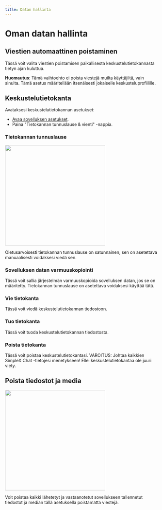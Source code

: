```yaml
---
title: Datan hallinta
---
```


# Oman datan hallinta

## Viestien automaattinen poistaminen

Tässä voit valita viestien poistamisen paikallisesta keskustelutietokannasta tietyn ajan kuluttua.

**Huomautus**: Tämä vaihtoehto ei poista viestejä muilta käyttäjiltä, vain sinulta. Tämä asetus määritellään itsenäisesti jokaiselle keskusteluprofiilille.

## Keskustelutietokanta

Avataksesi keskustelutietokannan asetukset:

- [Avaa sovelluksen asetukset](./app-settings.md#sovelluksen-asetusten-avaaminen).
- Paina "Tietokannan tunnuslause & vienti" -nappia. 

### Tietokannan tunnuslause

<img src="../../blog/images/20220928-passphrase.png" width="330">

Oletusarvoisesti tietokannan tunnuslause on satunnainen, sen on asetettava manuaalisesti voidaksesi viedä sen.

### Sovelluksen datan varmuuskopiointi 

Tässä voit sallia järjestelmän varmuuskopioida sovelluksen datan, jos se on määritetty. Tietokannan tunnuslause on asetettava voidaksesi käyttää tätä.

### Vie tietokanta

Tässä voit viedä keskustelutietokannan tiedostoon.

### Tuo tietokanta 

Tässä voit tuoda keskustelutietokannan tiedostosta.

### Poista tietokanta

Tässä voit poistaa keskustelutietokantasi. VAROITUS: Johtaa kaikkien SimpleX Chat -tietojesi menetykseen! Ellei keskustelutietokantaa ole juuri viety.

## Poista tiedostot ja media

<img src="../../blog/images/20220928-files-media.png" width="330">

Voit poistaa kaikki lähetetyt ja vastaanotetut sovellukseen tallennetut tiedostot ja median tällä asetuksella poistamatta viestejä.
